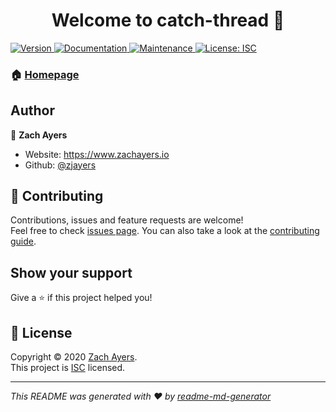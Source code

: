 <h1 align="center">Welcome to catch-thread 👋</h1>
<p>
  <a href="https://www.npmjs.com/package/catch-thread" target="_blank">
    <img alt="Version" src="https://img.shields.io/npm/v/catch-thread.svg">
  </a>
  <a href="https://github.com/zjayers/catch-async#readme" target="_blank">
    <img alt="Documentation" src="https://img.shields.io/badge/documentation-yes-brightgreen.svg" />
  </a>
  <a href="https://github.com/zjayers/catch-async/graphs/commit-activity" target="_blank">
    <img alt="Maintenance" src="https://img.shields.io/badge/Maintained%3F-yes-green.svg" />
  </a>
  <a href="https://github.com/zjayers/catch-async/blob/master/LICENSE" target="_blank">
    <img alt="License: ISC" src="https://img.shields.io/github/license/zjayers/catch-thread" />
  </a>
</p>

### 🏠 [Homepage](https://github.com/zjayers/catch-async#readme)

## Author

👤 **Zach Ayers**

- Website: https://www.zachayers.io
- Github: [@zjayers](https://github.com/zjayers)

## 🤝 Contributing

Contributions, issues and feature requests are welcome!<br />Feel free to check [issues page](https://github.com/zjayers/catch-async/issues). You can also take a look at the [contributing guide](https://github.com/zjayers/catch-async/blob/master/CONTRIBUTING.md).

## Show your support

Give a ⭐️ if this project helped you!

## 📝 License

Copyright © 2020 [Zach Ayers](https://github.com/zjayers).<br />
This project is [ISC](https://github.com/zjayers/catch-async/blob/master/LICENSE) licensed.

---

_This README was generated with ❤️ by [readme-md-generator](https://github.com/kefranabg/readme-md-generator)_

